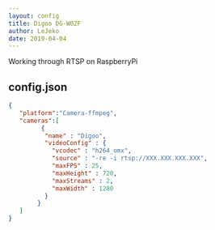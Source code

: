 ```yaml
---
layout: config
title: Digoo DG-W02F
author: LeJeko
date: 2019-04-04
---
```

Working through RTSP on RaspberryPi

## config.json

```json
{
   "platform":"Camera-ffmpeg",
   "cameras":[
         {
          "name" : "Digoo",
          "videoConfig" : {
            "vcodec" : "h264_omx",
            "source" : "-re -i rtsp://XXX.XXX.XXX.XXX",
            "maxFPS" : 25,
            "maxHeight" : 720,
            "maxStreams" : 2,
            "maxWidth" : 1280
          }
        }
   ]
}
```
